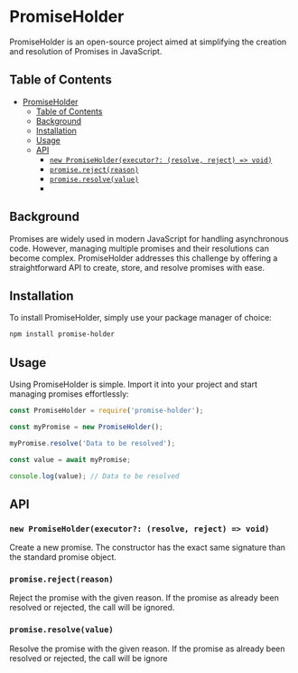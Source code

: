 # PromiseHolder

PromiseHolder is an open-source project aimed at simplifying the creation and resolution of Promises in JavaScript.

## Table of Contents

- [PromiseHolder](#promiseholder)
  - [Table of Contents](#table-of-contents)
  - [Background](#background)
  - [Installation](#installation)
  - [Usage](#usage)
  - [API](#api)
    - [`new PromiseHolder(executor?: (resolve, reject) => void)`](#new-promiseholderexecutor-resolve-reject--void)
    - [`promise.reject(reason)`](#promiserejectreason)
    - [`promise.resolve(value)`](#promiseresolvevalue)
    - [](#)

## Background

Promises are widely used in modern JavaScript for handling asynchronous code. However, managing multiple promises and their resolutions can become complex. PromiseHolder addresses this challenge by offering a straightforward API to create, store, and resolve promises with ease.

## Installation

To install PromiseHolder, simply use your package manager of choice:

```bash
npm install promise-holder
```

## Usage

Using PromiseHolder is simple. Import it into your project and start managing promises effortlessly:

```javascript
const PromiseHolder = require('promise-holder');

const myPromise = new PromiseHolder();

myPromise.resolve('Data to be resolved');

const value = await myPromise;

console.log(value); // Data to be resolved
```


## API

### `new PromiseHolder(executor?: (resolve, reject) => void)`

Create a new promise. The constructor has the exact same signature than the standard promise object.

### `promise.reject(reason)`

Reject the promise with the given reason. If the promise as already been resolved or rejected, the call will be ignored.

### `promise.resolve(value)`
Resolve the promise with the given reason. If the promise as already been resolved or rejected, the call will be ignore

### 